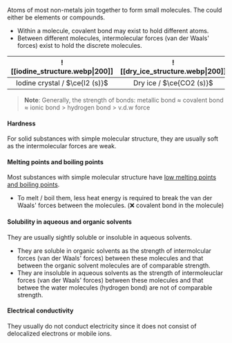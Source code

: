 Atoms of most non-metals join together to form small molecules. The could either be elements or compounds.
- Within a molecule, covalent bond may exist to hold different atoms.
- Between different molecules, intermolecular forces (van der Waals' forces) exist to hold the discrete molecules.

| ![[iodine_structure.webp\|200]] | ![[dry_ice_structure.webp\|200]] |
| :--: | :--: |
| Iodine crystal / $\ce{I2 (s)}$ | Dry ice / $\ce{CO2 (s)}$ |

> **Note**:
> Generally, the strength of bonds:
> metallic bond ≈ covalent bond ≈ ionic bond > hydrogen bond > v.d.w force

#### Hardness
For solid substances with simple molecular structure, they are usually soft as the intermolecular forces are weak.

#### Melting points and boiling points
Most substances with simple molecular structure have <u>low melting points and boiling points</u>.
- To melt / boil them, less heat energy is required to break the van der Waals' forces between the molecules. (❌ covalent bond in the molecule)

#### Solubility in aqueous and organic solvents
They are usually sightly soluble or insoluble in aqueous solvents.
- They are soluble in organic solvents as the strength of intermolcular forces (van der Waals' forces) between these molecules and that between the organic solvent molecules are of comparable strength.
- They are insoluble in aqueous solvents as the strength of intermoleuclar forces (van der Waals' forces) between these molecules and that betwee the water molecules (hydrogen bond) are not of comparable strength.

#### Electrical conductivity
They usually do not conduct electricity since it does not consist of delocalized electrons or mobile ions.
